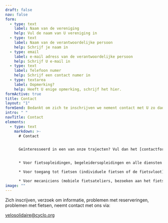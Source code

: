 ```yaml
---
draft: false
nav: false
form:
  - type: text
    label: Naam van de vereniging
    help: Vul de naam van U vereniging in
  - type: text
    label: Naam van de verantwoordelijke persoon
    help: Schrijf je naam in
  - type: email
    label: e-mail adress van de verantwoordelijke persoon
    help: Schrijf U e-mail in
  - type: text
    label: Telefoon numer
    help: Schrijf een contact numer in
  - type: textarea
    label: Oopmerking?
    help: Heeft U enige opmerking, schrijf het hier.
formActive: true
title: Contact
layout: "1"
formSend: Bedankt om zich te inschrijven we nement contact met U zo dadelijk.
intro: " "
navTitle: Contact
elements:
  - type: text
    markdown: >-
      # Contact


      Geïnteresseerd in een van onze trajecten? Vul dan het [contactformulier](https://docs.google.com/forms/d/e/1FAIpQLSemF3oZfsirTiX4Ap_A7uTqBDuH-gUiKhh1Sr5KcBSAloUcow/viewform) in. Vervolgens nemen we contact met je op en beoordelen de haalbaarheid van je fietsproject.


      * Voor fietsopleidingen, begeleidersopleidingen en alle diensten met betrekking tot de organisatie van fietstochten: Noémie Dembour - n.dembour@provelo.org

      * Voor toegang tot fietsen (individuele fietsen of de fietsvloot): Cécile Van Overstraeten - cecile@cyclo.org

      * Voor mecaniciens (mobiele fietsateliers, bezoeken aan het fietsatelier, enz.): het team van Ateliers de la rue Voot - velosolidaire@voot.be
image: ""
---
```

Zich inscrijven, verzoek om informatie, problemen met reserveringen, problemen met fietsen, neemt contact met ons via:

velosolidaire@cyclo.org
